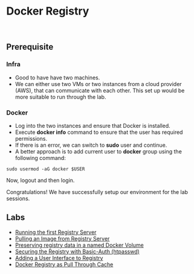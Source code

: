 # Docker Registry
<br>

## Prerequisite

### Infra

- Good to have have two machines. 
- We can either use two VMs or two instances from a cloud provider (AWS), that can communicate with each other. This set up would be more suitable to run through the lab. 

### Docker 

- Log into the two instances and ensure that Docker is installed. 
- Execute **docker info** command to ensure that the user has required permissions. 
- If there is an error, we can switch to **sudo** user and continue.
- A better approach is to add current user to **docker** group using the following command:
```
sudo usermod -aG docker $USER
```
Now, logout and then login. 
<br>

Congratulations! We have successfully setup our environment for the lab sessions.
<br>


## Labs

- [Running the first Registry Server](https://github.com/QuickDevNotes/Docker-Labs/blob/master/registry/01-running-first-registry-server.md)
- [Pulling an Image from Registry Server](https://github.com/QuickDevNotes/Docker-Labs/blob/master/registry/02-pull-an-image-from-registry.md)
- [Preserving registry data in a named Docker Volume](https://github.com/QuickDevNotes/Docker-Labs/blob/master/registry/03-preserving-registry-data.md)
- [Securing the Registry with Basic-Auth (htpasswd)](https://github.com/QuickDevNotes/Docker-Labs/blob/master/registry/04-securing-registry-with-basic-auth.md)
- [Adding a User Interface to Registry](https://github.com/QuickDevNotes/Docker-Labs/blob/master/registry/05-add-registry-UI.md)
- [Docker Registry as Pull Through Cache](https://github.com/QuickDevNotes/Docker-Labs/tree/master/registry/registry-pull-through-cache)
